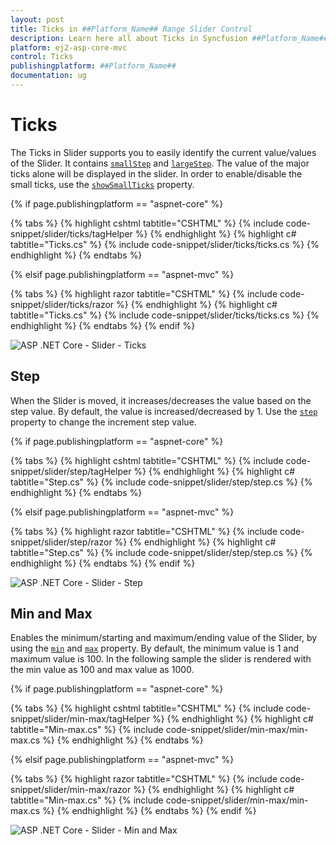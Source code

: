 ```yaml
---
layout: post
title: Ticks in ##Platform_Name## Range Slider Control
description: Learn here all about Ticks in Syncfusion ##Platform_Name## Range Slider control of Syncfusion Essential JS 2 and more.
platform: ej2-asp-core-mvc
control: Ticks
publishingplatform: ##Platform_Name##
documentation: ug
---
```



# Ticks

The Ticks in Slider supports you to easily identify the current value/values of the Slider. It contains [`smallStep`](https://help.syncfusion.com/cr/aspnetcore-js2/Syncfusion.EJ2.Inputs.SliderTicksData.html#Syncfusion_EJ2_Inputs_SliderTicksData_SmallStep) and [`largeStep`](https://help.syncfusion.com/cr/aspnetcore-js2/Syncfusion.EJ2.Inputs.SliderTicksData.html#Syncfusion_EJ2_Inputs_SliderTicksData_LargeStep). The value of the major ticks alone will be displayed in the slider. In order to enable/disable the small ticks, use the [`showSmallTicks`](https://help.syncfusion.com/cr/aspnetcore-js2/Syncfusion.EJ2.Inputs.SliderTicksData.html#Syncfusion_EJ2_Inputs_SliderTicksData_ShowSmallTicks) property.

{% if page.publishingplatform == "aspnet-core" %}

{% tabs %}
{% highlight cshtml tabtitle="CSHTML" %}
{% include code-snippet/slider/ticks/tagHelper %}
{% endhighlight %}
{% highlight c# tabtitle="Ticks.cs" %}
{% include code-snippet/slider/ticks/ticks.cs %}
{% endhighlight %}
{% endtabs %}

{% elsif page.publishingplatform == "aspnet-mvc" %}

{% tabs %}
{% highlight razor tabtitle="CSHTML" %}
{% include code-snippet/slider/ticks/razor %}
{% endhighlight %}
{% highlight c# tabtitle="Ticks.cs" %}
{% include code-snippet/slider/ticks/ticks.cs %}
{% endhighlight %}
{% endtabs %}
{% endif %}



![ASP .NET Core - Slider - Ticks](./images/slider-ticks.png)

## Step

When the Slider is moved, it increases/decreases the value based on the step value. By default, the value is increased/decreased by 1. Use the [`step`](https://help.syncfusion.com/cr/aspnetcore-js2/Syncfusion.EJ2.Inputs.Slider.html#Syncfusion_EJ2_Inputs_Slider_Step) property to change the increment step value.

{% if page.publishingplatform == "aspnet-core" %}

{% tabs %}
{% highlight cshtml tabtitle="CSHTML" %}
{% include code-snippet/slider/step/tagHelper %}
{% endhighlight %}
{% highlight c# tabtitle="Step.cs" %}
{% include code-snippet/slider/step/step.cs %}
{% endhighlight %}
{% endtabs %}

{% elsif page.publishingplatform == "aspnet-mvc" %}

{% tabs %}
{% highlight razor tabtitle="CSHTML" %}
{% include code-snippet/slider/step/razor %}
{% endhighlight %}
{% highlight c# tabtitle="Step.cs" %}
{% include code-snippet/slider/step/step.cs %}
{% endhighlight %}
{% endtabs %}
{% endif %}



![ASP .NET Core - Slider - Step](./images/slider-ticks.png)

## Min and Max

Enables the minimum/starting and maximum/ending value of the Slider, by using the [`min`](https://help.syncfusion.com/cr/aspnetcore-js2/Syncfusion.EJ2.Inputs.Slider.html#Syncfusion_EJ2_Inputs_Slider_Min) and [`max`](https://help.syncfusion.com/cr/aspnetcore-js2/Syncfusion.EJ2.Inputs.Slider.html#Syncfusion_EJ2_Inputs_Slider_Max) property. By default, the minimum value is 1 and maximum value is 100. In the following sample the slider is rendered with the min value as 100 and max value as 1000.

{% if page.publishingplatform == "aspnet-core" %}

{% tabs %}
{% highlight cshtml tabtitle="CSHTML" %}
{% include code-snippet/slider/min-max/tagHelper %}
{% endhighlight %}
{% highlight c# tabtitle="Min-max.cs" %}
{% include code-snippet/slider/min-max/min-max.cs %}
{% endhighlight %}
{% endtabs %}

{% elsif page.publishingplatform == "aspnet-mvc" %}

{% tabs %}
{% highlight razor tabtitle="CSHTML" %}
{% include code-snippet/slider/min-max/razor %}
{% endhighlight %}
{% highlight c# tabtitle="Min-max.cs" %}
{% include code-snippet/slider/min-max/min-max.cs %}
{% endhighlight %}
{% endtabs %}
{% endif %}



![ASP .NET Core - Slider - Min and Max](./images/slider-min-max.png)
